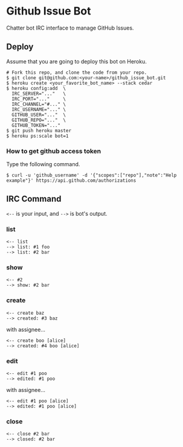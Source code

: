 # Github Issue Bot
Chatter bot IRC interface to manage GitHub Issues.

## Deploy
Assume that you are going to deploy this bot on Heroku.

```
# Fork this repo, and clone the code from your repo.
$ git clone git@github.com:<your-name>/github_issue_bot.git
$ heroku create <your_favorite_bot_name> --stack cedar
$ heroku config:add  \
  IRC_SERVER="..."   \
  IRC_PORT="..."     \
  IRC_CHANNEL="#..." \
  IRC_USERNAME="..." \
  GITHUB_USER="..."  \
  GITHUB_REPO="..."  \
  GITHUB_TOKEN="..."
$ git push heroku master
$ heroku ps:scale bot=1
```

### How to get github access token
Type the following command.

```
$ curl -u 'github_username' -d '{"scopes":["repo"],"note":"Help example"}' https://api.github.com/authorizations
```

## IRC Command
`<--` is your input, and `-->` is bot's output.

### list

```
<-- list
--> list: #1 foo
--> list: #2 bar
```

### show

```
<-- #2
--> show: #2 bar
```

### create

```
<-- create baz
--> created: #3 baz
```

with assignee...

```
<-- create boo [alice]
--> created: #4 boo [alice]
```

### edit

```
<-- edit #1 poo
--> edited: #1 poo
```

with assignee...

```
<-- edit #1 poo [alice]
--> edited: #1 poo [alice]
```

### close

```
<-- close #2 bar
--> closed: #2 bar
```
